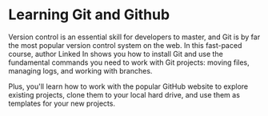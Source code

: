 # Learning Git and Github

Version control is an essential skill for developers to master, and Git is by far the most popular version control system on the web. In this fast-paced course, author Linked In shows you how to install Git and use the fundamental commands you need to work with Git projects: moving files, managing logs, and working with branches.

Plus, you'll learn how to work with the popular GitHub website to explore existing projects, clone them to your local hard drive, and use them as templates for your new projects.

